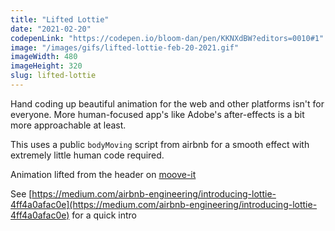 ```yaml
---
title: "Lifted Lottie"
date: "2021-02-20"
codepenLink: "https://codepen.io/bloom-dan/pen/KKNXdBW?editors=0010#1"
image: "/images/gifs/lifted-lottie-feb-20-2021.gif"
imageWidth: 480
imageHeight: 320
slug: lifted-lottie
---
```


Hand coding up beautiful animation for the web and other platforms isn't for everyone. More human-focused app's like Adobe's after-effects is a bit more approachable at least.

This uses a public `bodyMoving` script from airbnb for a smooth effect with extremely little human code required.

Animation lifted from the header on [moove-it](https://moove-it.com/web-development-apprenticeship)

See [https://medium.com/airbnb-engineering/introducing-lottie-4ff4a0afac0e](https://medium.com/airbnb-engineering/introducing-lottie-4ff4a0afac0e) for a quick intro
